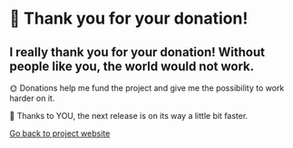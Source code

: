# 💸 Thank you for your donation!

## I really thank you for your donation! Without people like you, the world would not work.

🌞 Donations help me fund the project and give me the possibility to work harder on it.

🌈 Thanks to YOU, the next release is on its way a little bit faster.

[Go back to project website](/)
